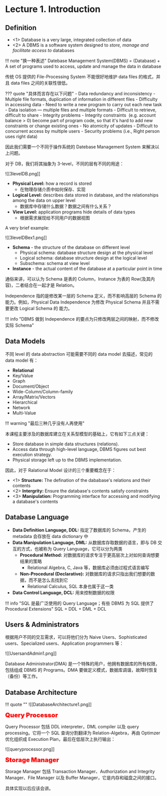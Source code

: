
# Lecture 1. Introduction

## Definition

- <1> Database is a very large, integrated collection of data
- <2> A DBMS is a software system designed to *store, manage and facilitate access to* databases

!!! note "换一种表述"
	Datebase Management System(DBMS) = (Database) + A set of programs used to access, update and manage the data in database

传统 OS 提供的 File-Processing System 不能很好地维护 data files 的格式，并且 data files 之间的关联性很低。

??? quote "具体而言存在以下问题"
	- Data redundancy and inconsistency
		- Multiple file formats, duplication of information in different files
	- Difficulty in accessing data
		- Need to write a new program to carry out each new task
	- Data isolation — multiple files and multiple formats
		- Difficult to retrieve, difficult to share
	- Integrity problems
		- Integrity constraints  (e.g. account balance > 0) become part of program code, so that it's hard to add new constraints or change existing ones
	- No atomicity of updates
	- Difficult to concurrent access by multiple users
	- Security problems (i.e., Right person uses right data)

因此我们需要一个不同于操作系统的 Datebase Management System 来解决以上问题。

对于 DB，我们将其抽象为 3-level，不同的层有不同的用途：

![[3levelDB.png]]

- **Physical Level:** how a record is stored
	- 在物理存储介质中如何保存、实现
- **Logical Level:** describes data stored in database, and the relationships among the data on upper level
	- 数据库中存储什么数据？数据之间有什么关系？
- **View Level:** application programs hide details of data types
	- 根据需求展现给不同用户的数据视图

A very brief example:

![[3levelDBex1.png]]

- **Schema** - the structure of the database on different level
	- Physical schema: database structure design at the physical level
	- Logical schema: database structure design at the logical level
	- Subschema: schema at view level
- **Instance** - the actual content of the database at a particular point in time

通俗来讲，可以认为 Schema 是表的 Column，Instance 为表的 Row(及其内容)，二者结合在一起才是 Relation。

Independence 指的是修改某一层的 Schema 定义，而不影响高层的 Schema 的能力。例如，Physical Data Independence 为修改 Physical Schema 并且不需要更改 Logical Schema 的 能力。

!!! info "DBMS 做到 Independence 的要点为只修改两层之间的映射，而不修改实际 Schema"

## Data Models

不同 level 的 data abstraction 可能需要不同的 data model 去描述，常见的 data model 有：

- **Relational**
- Key/Value
- Graph
- Document/Object
- Wide-Column/Column-family
- Array/Matrix/Vectors
- Hierarchical
- Network
- Multi-Value

!!! warning "最后三种几乎没有人再使用"

本课程主要涉及的数据库建立在关系型模型的基础上，它有如下三点关键：

- Store database in simple data structures (relations).
- Access data through high-level language, DBMS figures out best execution strategy.
- Physical storage left up to the DBMS implementation.

因此，对于 Ralational Model 设计的三个重要概念在于：

- <1> **Structure:** The defination of the dababase's relations and their contents
- <2> **Intergrity:** Ensure the database's contents satisfy constraints
- <3> **Manipulation:** Programming interface for accessing and modifying a database's contents

## Database Language

- **Data Definition Language, DDL:** 指定了数据库的 Schema，产生的 metadata 会存放在 data dictionary 中
- **Data Manipulation Language, DML:** 从数据库存取数据的语言，即与 DB 交互的方式，也被称为 Query Language，它可以分为两类
	- **Procedural Method:** 对数据库的请求专注于更高层次上对如何查询想要结果的策略
	    - Relational Algebra, C, Java 等，数据库必须由过程式语言编写
	- **Non-Procedural (Declarative):** 对数据库的请求只指出我们想要的数据，而不是怎么去找到它
	    - Relational Calculus, SQL 本身也属于这一类
- **Data Control Language, DCL:** 用来控制数据的权限

!!! info "SQL 是最广泛使用的 Query Language；有些 DBMS 为 SQL 提供了 Procedural Extensions"
	SQL = DDL + DML + DCL

## Users & Administrators

根据用户不同的交互需求，可以将他们分为 Naive Users、Sophisticated users、Specialized users、Application programmers 等：

![[UsersandAdmin1.png]]

Database Administrator(DMA) 是一个特殊的用户，他拥有数据库的所有权限，包括组成 DBMS 的 Programs。DMA 要做定义模式，数据库调谐，故障时恢复（备份）等工作。

## Database Architecture

!!! quote ""
	![[DatabaseArchitecture1.png]]

<font style="font-weight: 1000;font-size: 20px" color="red">Query Processor</font>

Query Processor 包括 DDL interpreter，DML compiler 以及 query processing。它将一个 SQL 查询分割翻译为 Relation-Algebra，再由 Optimzer 优化组织成 Execution Plan，最后在低层次上执行输出：

![[queryprocessor.png]]

<font style="font-weight: 1000;font-size: 20px" color="red">Storage Manager</font>

Storage Manager 包括 Transaction Manager、Authorization and Integrity Manager、File Manager 以及 Buffer Manager，它是内存和磁盘之间的接口。

具体实现以后应该会讲。